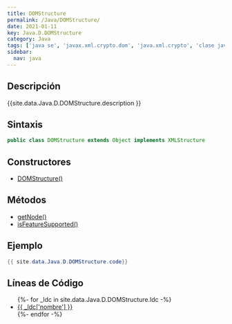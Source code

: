 ```yaml
---
title: DOMStructure
permalink: /Java/DOMStructure/
date: 2021-01-11
key: Java.D.DOMStructure
category: Java
tags: ['java se', 'javax.xml.crypto.dom', 'java.xml.crypto', 'clase java', 'Java 1.6']
sidebar: 
  nav: java
---
```


## Descripción
{{site.data.Java.D.DOMStructure.description }}

## Sintaxis
~~~java
public class DOMStructure extends Object implements XMLStructure
~~~

## Constructores
* [DOMStructure()](/Java/DOMStructure/DOMStructure/)

## Métodos
* [getNode()](/Java/DOMStructure/getNode/)
* [isFeatureSupported()](/Java/DOMStructure/isFeatureSupported/)

## Ejemplo
~~~java
{{ site.data.Java.D.DOMStructure.code}}
~~~

## Líneas de Código
<ul>
{%- for _ldc in site.data.Java.D.DOMStructure.ldc -%}
   <li>
       <a href="{{_ldc['url'] }}">{{ _ldc['nombre'] }}</a>
   </li>
{%- endfor -%}
</ul>
